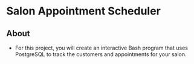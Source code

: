# Salon Appointment Scheduler

## About

- For this project, you will create an interactive Bash program that uses PostgreSQL to track the customers and appointments for your salon.
